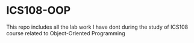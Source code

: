 # ICS108-OOP
This repo includes all the lab work I have dont during the study of ICS108 course related to Object-Oriented Programming
